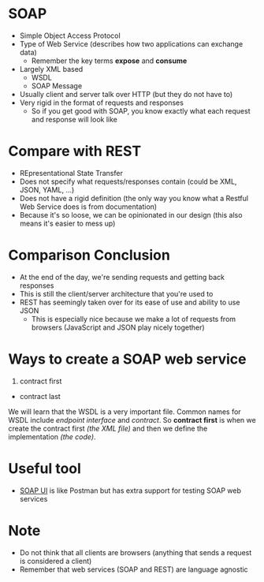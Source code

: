 # SOAP
* Simple Object Access Protocol
* Type of Web Service (describes how two applications can exchange data)
  * Remember the key terms **expose** and **consume**
* Largely XML based
  * WSDL
  * SOAP Message
* Usually client and server talk over HTTP (but they do not have to)
* Very rigid in the format of requests and responses
  * So if you get good with SOAP, you know exactly what each request and response will look like

# Compare with REST
* REpresentational State Transfer
* Does not specify what requests/responses contain (could be XML, JSON, YAML, ...)
* Does not have a rigid definition (the only way you know what a Restful Web Service does is from documentation)
* Because it's so loose, we can be opinionated in our design (this also means it's easier to mess up)

# Comparison Conclusion
* At the end of the day, we're sending requests and getting back responses
* This is still the client/server architecture that you're used to
* REST has seemingly taken over for its ease of use and ability to use JSON
  * This is especially nice because we make a lot of requests from browsers (JavaScript and JSON play nicely together)

# Ways to create a SOAP web service
1. contract first
-  contract last

We will learn that the WSDL is a very important file.  Common names for WSDL include *endpoint interface* and *contract*.  So **contract first** is when we create the contract first *(the XML file)* and then we define the implementation *(the code)*.

# Useful tool
* [SOAP UI](https://www.soapui.org/getting-started/installing-soapui.html) is like Postman but has extra support for testing SOAP web services

# Note
* Do not think that all clients are browsers (anything that sends a request is considered a client)
* Remember that web services (SOAP and REST) are language agnostic
